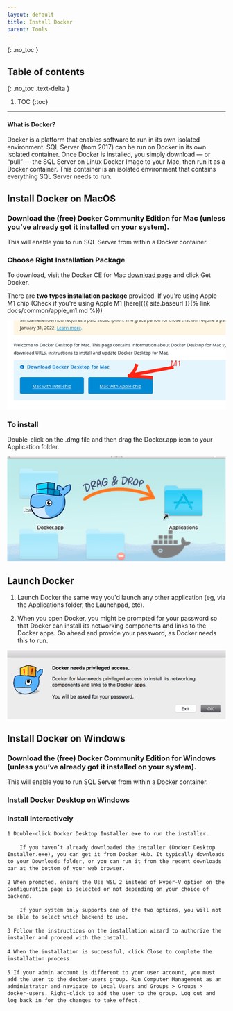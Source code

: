 ```yaml
---
layout: default
title: Install Docker
parent: Tools
---
```


{: .no_toc }

## Table of contents
{: .no_toc .text-delta }

 1. TOC
{:toc}

---

#### What is Docker? 
Docker is a platform that enables software to run in its own isolated environment. SQL Server (from 2017) can be run on Docker in its own isolated container. Once Docker is installed, you simply download — or “pull” — the SQL Server on Linux Docker Image to your Mac, then run it as a Docker container. This container is an isolated environment that contains everything SQL Server needs to run.

## Install Docker on MacOS

### Download the (free) Docker Community Edition for Mac (unless you’ve already got it installed on your system). 

This will enable you to run SQL Server from within a Docker container. 

 
### Choose Right Installation Package

To download, visit the Docker CE for Mac [download page](https://docs.docker.com/desktop/mac/install/) and click Get Docker. 

There are **two types installation package** provided. If you're using Apple M1 chip (Check if you're using Apple M1 [here]({{ site.baseurl }}{% link docs/common/apple_m1.md %}))

 ![](/assets/images/tools/docker/install-1.png)
 
### To install

Double-click on the .dmg file and then drag the Docker.app icon to your Application folder. 

 ![](/assets/images/tools/docker/install-2.png)



## Launch Docker 
 
1. Launch Docker the same way you'd launch any other application (eg, via the Applications folder, the Launchpad, etc). 
 
2. When you open Docker, you might be prompted for your password so that Docker can install its networking components and links to the Docker apps. Go ahead and provide your password, as Docker needs this to run. 

![](/assets/images/tools/docker/install-3.png)



## Install Docker on Windows

### Download the (free) Docker Community Edition for Windows (unless you’ve already got it installed on your system). 

This will enable you to run SQL Server from within a Docker container. 

 
### Install Docker Desktop on Windows


### Install interactively

    1 Double-click Docker Desktop Installer.exe to run the installer.

        If you haven’t already downloaded the installer (Docker Desktop Installer.exe), you can get it from Docker Hub. It typically downloads to your Downloads folder, or you can run it from the recent downloads bar at the bottom of your web browser.

    2 When prompted, ensure the Use WSL 2 instead of Hyper-V option on the Configuration page is selected or not depending on your choice of backend.

        If your system only supports one of the two options, you will not be able to select which backend to use.

    3 Follow the instructions on the installation wizard to authorize the installer and proceed with the install.

    4 When the installation is successful, click Close to complete the installation process.

    5 If your admin account is different to your user account, you must add the user to the docker-users group. Run Computer Management as an administrator and navigate to Local Users and Groups > Groups > docker-users. Right-click to add the user to the group. Log out and log back in for the changes to take effect.